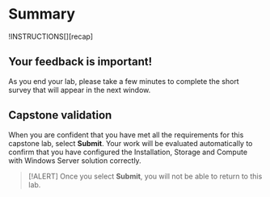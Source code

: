# Summary

!INSTRUCTIONS[][recap]


## Your feedback is important!

As you end your lab, please take a few minutes to
complete the short survey that will appear in the next window.

## Capstone validation

When you are confident that you have met all the requirements for this capstone lab, select **Submit**. Your work will be evaluated automatically to confirm that you have configured the Installation, Storage and Compute with Windows Server solution correctly.

> [!ALERT] Once you select **Submit**, you will not be able to return to this lab.
